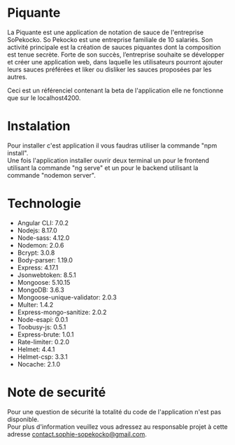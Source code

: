 # Piquante

La Piquante est une application de notation de sauce de l'entreprise SoPekocko.
So Pekocko est une entreprise familiale de 10 salariés. Son activité principale est la création de sauces piquantes dont la composition est tenue secrète. Forte de son succès, l’entreprise souhaite se développer et créer une application web, dans laquelle les utilisateurs pourront ajouter leurs sauces préférées et liker ou disliker les sauces proposées par les autres.

Ceci est un référenciel contenant la beta de l'application elle ne fonctionne que sur le localhost4200.

# Instalation

Pour installer c'est application il vous faudras utiliser la commande "npm install".  
Une fois l'application installer ouvrir deux terminal un pour le frontend utilisant la commande "ng serve" et un pour le backend utilisant la commande "nodemon server".

# Technologie

* Angular CLI: 7.0.2  
* Nodejs: 8.17.0  
* Node-sass: 4.12.0  
* Nodemon: 2.0.6  
* Bcrypt: 3.0.8  
* Body-parser: 1.19.0  
* Express: 4.17.1  
* Jsonwebtoken: 8.5.1  
* Mongoose: 5.10.15  
* MongoDB: 3.6.3  
* Mongoose-unique-validator: 2.0.3  
* Multer: 1.4.2 
* Express-mongo-sanitize: 2.0.2  
* Node-esapi: 0.0.1  
* Toobusy-js: 0.5.1  
* Express-brute: 1.0.1  
* Rate-limiter: 0.2.0  
* Helmet: 4.4.1  
* Helmet-csp: 3.3.1  
* Nocache: 2.1.0    

# Note de securité

Pour une question de sécurité la totalité du code de l'application n'est pas disponible.  
Pour plus d'information veuillez vous adressez au responsable projet à cette adresse contact.sophie-sopekocko@gmail.com.

